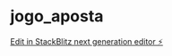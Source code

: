 # jogo_aposta

[Edit in StackBlitz next generation editor ⚡️](https://stackblitz.com/~/github.com/luckbys/jogo_aposta)